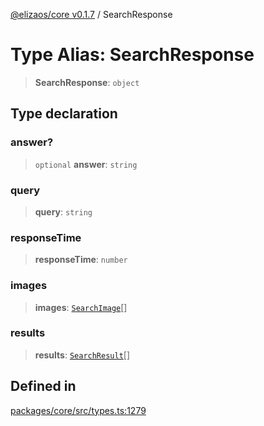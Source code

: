 [@elizaos/core v0.1.7](../index.md) / SearchResponse

# Type Alias: SearchResponse

> **SearchResponse**: `object`

## Type declaration

### answer?

> `optional` **answer**: `string`

### query

> **query**: `string`

### responseTime

> **responseTime**: `number`

### images

> **images**: [`SearchImage`](SearchImage.md)[]

### results

> **results**: [`SearchResult`](SearchResult.md)[]

## Defined in

[packages/core/src/types.ts:1279](https://github.com/bbopar/eliza/blob/main/packages/core/src/types.ts#L1279)
